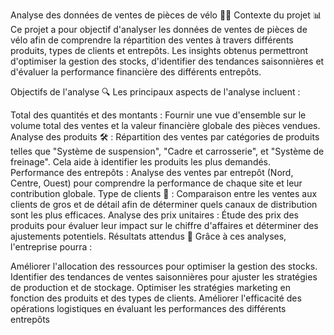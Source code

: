 Analyse des données de ventes de pièces de vélo 🚴‍♂️
Contexte du projet 📊
Ce projet a pour objectif d'analyser les données de ventes de pièces de vélo afin de comprendre la répartition des ventes à travers différents produits, types de clients et entrepôts. Les insights obtenus permettront d'optimiser la gestion des stocks, d'identifier des tendances saisonnières et d'évaluer la performance financière des différents entrepôts.

Objectifs de l'analyse 🔍
Les principaux aspects de l'analyse incluent :

Total des quantités et des montants : Fournir une vue d'ensemble sur le volume total des ventes et la valeur financière globale des pièces vendues.
Analyse des produits 🛠️ : Répartition des ventes par catégories de produits telles que "Système de suspension", "Cadre et carrosserie", et "Système de freinage". Cela aide à identifier les produits les plus demandés.
Performance des entrepôts : Analyse des ventes par entrepôt (Nord, Centre, Ouest) pour comprendre la performance de chaque site et leur contribution globale.
Type de clients 🛒 : Comparaison entre les ventes aux clients de gros et de détail afin de déterminer quels canaux de distribution sont les plus efficaces.
Analyse des prix unitaires : Étude des prix des produits pour évaluer leur impact sur le chiffre d'affaires et déterminer des ajustements potentiels.
Résultats attendus 🎯
Grâce à ces analyses, l'entreprise pourra :

Améliorer l'allocation des ressources pour optimiser la gestion des stocks.
Identifier des tendances de ventes saisonnières pour ajuster les stratégies de production et de stockage.
Optimiser les stratégies marketing en fonction des produits et des types de clients.
Améliorer l'efficacité des opérations logistiques en évaluant les performances des différents entrepôts
